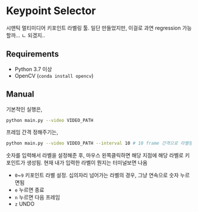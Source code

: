 # Keypoint Selector

시맨틱 멀티미디어 키포인트 라벨링 툴. 일단 만들었지만, 이걸로 과연 regression 가능할까...
ㄴ 되겠지..

## Requirements
- Python 3.7 이상
- OpenCV (`conda install opencv`)

## Manual
기본적인 실행은,
```bash
python main.py --video VIDEO_PATH
```

프레임 간격 정해주기는,
```bash
python main.py --video VIDEO_PATH --interval 10 # 10 frame 간격으로 라벨링
```

숫자를 입력해서 라벨을 설정해준 후, 마우스 왼쪽클릭하면 해당 지점에 해당 라벨로 키포인트가 생성됨. 현재 내가 입력한 라벨이 뭔지는 터미널보면 나옴

- `0`~`9` 키포인트 라벨 설정. 십의자리 넘어가는 라벨의 경우, 그냥 연속으로 숫자 누르면됨
- `e` 누르면 종료
- `n` 누르면 다음 프레임
- `z` UNDO
